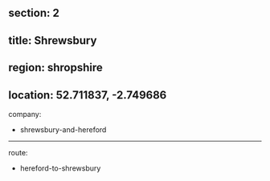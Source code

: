 section: 2
----
title: Shrewsbury
----
region: shropshire
----
location: 52.711837, -2.749686
----
company:
- shrewsbury-and-hereford
----
route:
- hereford-to-shrewsbury
